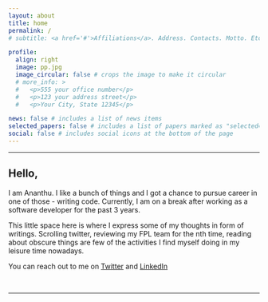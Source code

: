 ```yaml
---
layout: about
title: home
permalink: /
# subtitle: <a href='#'>Affiliations</a>. Address. Contacts. Motto. Etc.

profile:
  align: right
  image: pp.jpg
  image_circular: false # crops the image to make it circular
  # more_info: >
  #   <p>555 your office number</p>
  #   <p>123 your address street</p>
  #   <p>Your City, State 12345</p>

news: false # includes a list of news items
selected_papers: false # includes a list of papers marked as "selected={true}"
social: false # includes social icons at the bottom of the page
---
```


---

## Hello,

I am Ananthu. I like a bunch of things and I got a chance to pursue career in one of those - writing code. Currently, I am on a break after working as a software developer for the past 3 years.

This little space here is where I express some of my thoughts in form of writings. Scrolling twitter, reviewing my FPL team for the nth time, reading about obscure things are few of the activities I find myself doing in my leisure time nowadays.



You can reach out to me on [Twitter](https://twitter.com/whitesideofdsun) and [LinkedIn](https://www.linkedin.com/in/ananthuv/)

&nbsp;
&nbsp;

---